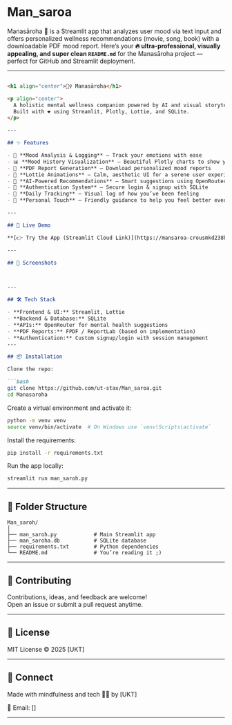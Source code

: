 # Man_saroa
Manasāroha 🌿 is a Streamlit app that analyzes user mood via text input and offers personalized wellness recommendations (movie, song, book) with a downloadable PDF mood report.
Here’s your **🔥 ultra-professional, visually appealing, and super clean `README.md`** for the Manasāroha project — perfect for GitHub and Streamlit deployment.

---

```markdown

<h1 align="center">🧘‍♀️ Manasāroha</h1>

<p align="center">
  A holistic mental wellness companion powered by AI and visual storytelling.  
  Built with ❤️ using Streamlit, Plotly, Lottie, and SQLite.
</p>

---

## ✨ Features

- 🌈 **Mood Analysis & Logging** — Track your emotions with ease
- 📊 **Mood History Visualization** — Beautiful Plotly charts to show your emotional journey
- 📄 **PDF Report Generation** — Download personalized mood reports
- 🎥 **Lottie Animations** — Calm, aesthetic UI for a serene user experience
- 🧠 **AI-Powered Recommendations** — Smart suggestions using OpenRouter API
- 🔐 **Authentication System** — Secure login & signup with SQLite
- 📅 **Daily Tracking** — Visual log of how you’ve been feeling
- 💬 **Personal Touch** — Friendly guidance to help you feel better every day

---

## 🚀 Live Demo

**[👉 Try the App (Streamlit Cloud Link)](https://mansaroa-crousmkd238bqdjfu7giu4.streamlit.app/)**  

---

## 📸 Screenshots



---

## 🛠️ Tech Stack

- **Frontend & UI:** Streamlit, Lottie
- **Backend & Database:** SQLite
- **APIs:** OpenRouter for mental health suggestions
- **PDF Reports:** FPDF / ReportLab (based on implementation)
- **Authentication:** Custom signup/login with session management
---

## 📦 Installation

Clone the repo:

```bash
git clone https://github.com/ut-stax/Man_saroa.git
cd Manasaroha
```

Create a virtual environment and activate it:

```bash
python -m venv venv
source venv/bin/activate  # On Windows use `venv\Scripts\activate`
```

Install the requirements:

```bash
pip install -r requirements.txt
```

Run the app locally:

```bash
streamlit run man_saroh.py
```

---

## 🧾 Folder Structure

```
Man_saroh/
│
├── man_saroh.py            # Main Streamlit app
├── man_saroha.db           # SQLite database
├── requirements.txt        # Python dependencies
└── README.md               # You’re reading it ;)
```

---

## 🙌 Contributing

Contributions, ideas, and feedback are welcome!  
Open an issue or submit a pull request anytime.

---

## 📜 License

MIT License © 2025 [UKT]

---

## 🔗 Connect

Made with mindfulness and tech 🧘‍♂️ by [UKT]  

📧 Email: []

---

```
